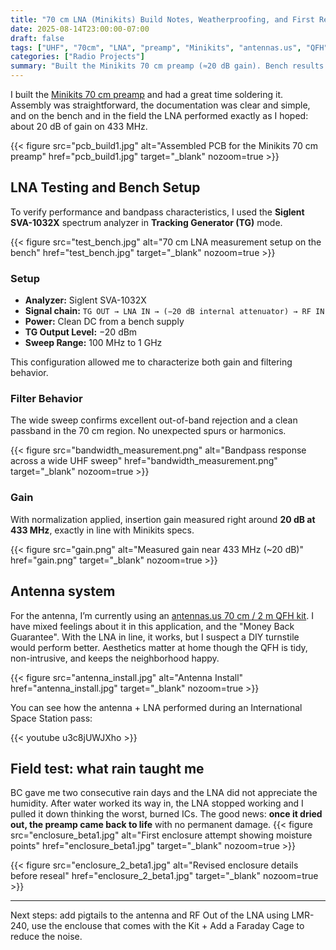 ```yaml
---
title: "70 cm LNA (Minikits) Build Notes, Weatherproofing, and First Results"
date: 2025-08-14T23:00:00-07:00
draft: false
tags: ["UHF", "70cm", "LNA", "preamp", "Minikits", "antennas.us", "QFH", "turnstile", "station-build"]
categories: ["Radio Projects"]
summary: "Built the Minikits 70 cm preamp (≈20 dB gain). Bench results were great; rain exposed moisture and cabling issues. Here’s what worked, what didn’t, and what I’m changing."
---
```


I built the [Minikits 70 cm preamp](https://www.minikits.com.au/eme237) and had a great time soldering it. Assembly was straightforward, the documentation was clear and simple, and on the bench and in the field the LNA performed exactly as I hoped: about 20 dB of gain on 433 MHz.

{{< figure src="pcb_build1.jpg" alt="Assembled PCB for the Minikits 70 cm preamp" href="pcb_build1.jpg" target="_blank" nozoom=true >}}

## LNA Testing and Bench Setup

To verify performance and bandpass characteristics, I used the **Siglent SVA-1032X** spectrum analyzer in **Tracking Generator (TG)** mode.

{{< figure src="test_bench.jpg" alt="70 cm LNA measurement setup on the bench" href="test_bench.jpg" target="_blank" nozoom=true >}}

### Setup

- **Analyzer:** Siglent SVA-1032X
- **Signal chain:**
  `TG OUT → LNA IN → (−20 dB internal attenuator) → RF IN`
- **Power:** Clean DC from a bench supply
- **TG Output Level:** −20 dBm
- **Sweep Range:** 100 MHz to 1 GHz

This configuration allowed me to characterize both gain and filtering behavior.

### Filter Behavior

The wide sweep confirms excellent out-of-band rejection and a clean passband in the 70 cm region. No unexpected spurs or harmonics.

{{< figure src="bandwidth_measurement.png" alt="Bandpass response across a wide UHF sweep" href="bandwidth_measurement.png" target="_blank" nozoom=true >}}

### Gain

With normalization applied, insertion gain measured right around **20 dB at 433 MHz**, exactly in line with Minikits specs.

{{< figure src="gain.png" alt="Measured gain near 433 MHz (~20 dB)" href="gain.png" target="_blank" nozoom=true >}}


## Antenna system

For the antenna, I’m currently using an [antennas.us 70 cm / 2 m QFH kit](https://www.antennas.us/store/p/396-UC-AMSAT-KITP-2-m-/-70-cm-Passive-Amateur-Satellite-Antenna-Kit.html). I have mixed feelings about it in this application, and the "Money Back Guarantee". With the LNA in line, it works, but I suspect a DIY turnstile would perform better. Aesthetics matter at home though the QFH is tidy, non-intrusive, and keeps the neighborhood happy.

{{< figure src="antenna_install.jpg" alt="Antenna Install" href="antenna_install.jpg" target="_blank" nozoom=true >}}

You can see how the antenna + LNA performed during an International Space Station pass:

{{< youtube u3c8jUWJXho >}}


## Field test: what rain taught me

BC gave me two consecutive rain days and the LNA did not appreciate the humidity. After water worked its way in, the LNA stopped working and I pulled it down thinking the worst, burned ICs. The good news: **once it dried out, the preamp came back to life** with no permanent damage.
{{< figure src="enclosure_beta1.jpg" alt="First enclosure attempt showing moisture points" href="enclosure_beta1.jpg" target="_blank" nozoom=true >}}

{{< figure src="enclosure_2_beta1.jpg" alt="Revised enclosure details before reseal" href="enclosure_2_beta1.jpg" target="_blank" nozoom=true >}}

---

Next steps: add pigtails to the antenna and RF Out of the LNA using LMR-240, use the enclouse that comes with the Kit + Add a Faraday Cage to reduce the noise.
